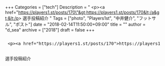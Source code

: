 +++
Categories = ["tech"]
Description = "     &lt;p&gt;&lt;a href=\"https://players1.st/posts/170\"&gt;https://players1.st/posts/170&lt;/a&gt;&lt;/p&gt;  選手投稿紹介 "
Tags = ["photo", "Players1st", "中井健介", "フットサル", "ポスト"]
date = "2018-02-14T11:50:00+09:00"
title = ""
author = "d_sea"
archive = ["2018"]
draft = false
+++

<body>
<div class="figure"><figure>
  <img src="https://cdn-ak.f.st-hatena.com/images/fotolife/d/d_sea/20180823/20180823111309.jpg" alt="">
</figure></div>


<pre> &lt;p&gt;&lt;a href="https://players1.st/posts/170"&gt;https://players1.st/posts/170&lt;/a&gt;&lt;/p&gt;
 </pre>

<p>選手投稿紹介</p>

</body>
